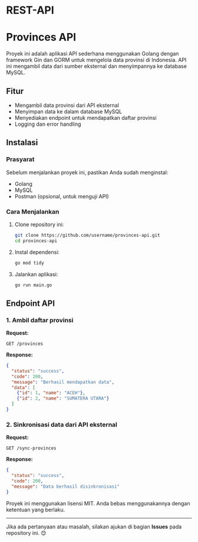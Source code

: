 # REST-API

# Provinces API

Proyek ini adalah aplikasi API sederhana menggunakan Golang dengan framework Gin dan GORM untuk mengelola data provinsi di Indonesia. API ini mengambil data dari sumber eksternal dan menyimpannya ke database MySQL.

## Fitur
- Mengambil data provinsi dari API eksternal
- Menyimpan data ke dalam database MySQL
- Menyediakan endpoint untuk mendapatkan daftar provinsi
- Logging dan error handling

## Instalasi
### Prasyarat
Sebelum menjalankan proyek ini, pastikan Anda sudah menginstal:
- Golang
- MySQL
- Postman (opsional, untuk menguji API)

### Cara Menjalankan
1. Clone repository ini:
   ```sh
   git clone https://github.com/username/provinces-api.git
   cd provinces-api
   ```
2. Instal dependensi:
   ```sh
   go mod tidy
   ```
3. Jalankan aplikasi:
   ```sh
   go run main.go
   ```

## Endpoint API
### 1. Ambil daftar provinsi
**Request:**
```
GET /provinces
```
**Response:**
```json
{
  "status": "success",
  "code": 200,
  "message": "Berhasil mendapatkan data",
  "data": [
    {"id": 1, "name": "ACEH"},
    {"id": 2, "name": "SUMATERA UTARA"}
  ]
}
```

### 2. Sinkronisasi data dari API eksternal
**Request:**
```
GET /sync-provinces
```
**Response:**
```json
{
  "status": "success",
  "code": 200,
  "message": "Data berhasil disinkronisasi"
}
```

Proyek ini menggunakan lisensi MIT. Anda bebas menggunakannya dengan ketentuan yang berlaku.

---
Jika ada pertanyaan atau masalah, silakan ajukan di bagian **Issues** pada repository ini. 😊

